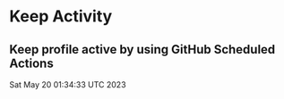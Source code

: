 # Keep Activity 
Keep profile active by using GitHub Scheduled Actions
--- 
Sat May 20 01:34:33 UTC 2023